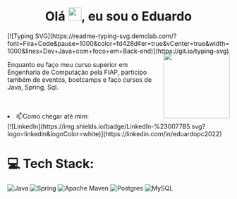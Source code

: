 <h1 align="center">Olá  <img src="https://media.giphy.com/media/hvRJCLFzcasrR4ia7z/giphy.gif" width="30px"/>, eu sou o Eduardo </h1>
[![Typing SVG](https://readme-typing-svg.demolab.com/?font=Fira+Code&pause=1000&color=fd428d&center=true&vCenter=true&width=1000&lines=Dev+Java+com+foco+em+Back-end)](https://git.io/typing-svg)

<img align="right" width="150px" style="margin-top:-20px" src="https://i.imgur.com/6rLgAcq.png"> Enquanto eu faço meu curso superior em Engenharia de Computação pela FIAP, participo também de eventos, bootcamps e faço cursos de Java, Spring, Sql.<br>

<br>
<br>

<li>📫Como chegar até mim:<br>
[![LinkedIn](https://img.shields.io/badge/LinkedIn-%230077B5.svg?logo=linkedin&logoColor=white)](https://linkedin.com/in/eduardopc2022) 
<br>

# 💻 Tech Stack:
![Java](https://img.shields.io/badge/java-%23ED8B00.svg?style=for-the-badge&logo=java&logoColor=white) ![Spring](https://img.shields.io/badge/spring-%236DB33F.svg?style=for-the-badge&logo=spring&logoColor=white) ![Apache Maven](https://img.shields.io/badge/Apache%20Maven-C71A36?style=for-the-badge&logo=Apache%20Maven&logoColor=white) ![Postgres](https://img.shields.io/badge/postgres-%23316192.svg?style=for-the-badge&logo=postgresql&logoColor=white) ![MySQL](https://img.shields.io/badge/mysql-%2300f.svg?style=for-the-badge&logo=mysql&logoColor=white)
